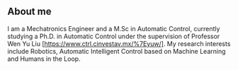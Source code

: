 ## About me

I am a Mechatronics Engineer and a M.Sc in Automatic Control, currently studying a Ph.D. in Automatic Control under the supervision of Professor Wen Yu Liu [https://www.ctrl.cinvestav.mx/%7Eyuw/]. My research interests include Robotics, Automatic Intelligent Control based on Machine Learning and Humans in the Loop. 
